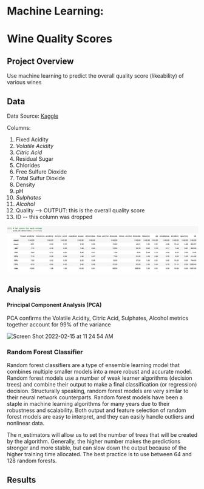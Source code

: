 # Machine Learning:
# Wine Quality Scores

## Project Overview
Use machine learning to predict the overall quality score (likeability) of various wines


## Data
Data Source: [Kaggle](https://www.kaggle.com/yasserh/wine-quality-dataset)

Columns:
1. Fixed Acidity
2. *Volatile Acidity*
3. *Citric Acid*
4. Residual Sugar
5. Chlorides
6. Free Sulfure Dioxide
7. Total Sulfur Dioxide
8. Density
9. pH
10. *Sulphates*
11. *Alcohol*
12. Quality --> OUTPUT: this is the overall quality score
13. ID -- this column was dropped


![Wine Stats Image](https://github.com/jordanlevy001/ML_Wine_Quality/blob/main/Images/Wine%20Desc%20Stats.png)

## Analysis

#### Principal Component Analysis (PCA)
PCA confirms the Volatile Acidity, Citric Acid, Sulphates, Alcohol metrics together account for 99% of the variance

<img width="448" alt="Screen Shot 2022-02-15 at 11 24 54 AM" src="https://user-images.githubusercontent.com/88804543/154134246-ac22e71b-dca0-4788-b7db-29d03f25ad93.png">


### Random Forest Classifier
Random forest classifiers are a type of ensemble learning model that combines multiple smaller models into a more robust and accurate model. Random forest models use a number of weak learner algorithms (decision trees) and combine their output to make a final classification (or regression) decision. Structurally speaking, random forest models are very similar to their neural network counterparts. Random forest models have been a staple in machine learning algorithms for many years due to their robustness and scalability. Both output and feature selection of random forest models are easy to interpret, and they can easily handle outliers and nonlinear data.

The n_estimators will allow us to set the number of trees that will be created by the algorithm. Generally, the higher number makes the predictions stronger and more stable, but can slow down the output because of the higher training time allocated. The best practice is to use between 64 and 128 random forests.




## Results
